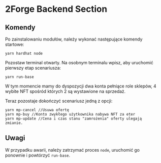# 2Forge Backend Section

## Komendy

Po zainstalowaniu modułów, należy wykonać następujące komendy startowe:

```
yarn hardhat node
```
Pozostaw terminal otwarty. Na osobnym terminalu wpisz, aby uruchomić pierwszy etap scenariusza:

```
yarn run-base
```
W tym momencie mamy do dyspozycji dwa konta pełniące role sklepów, 4 wybite NFT spośród których 2 są wystawione na sprzedaż. 

Teraz pozostaje dokończyć scenariusz jedną z opcji:
```
yarn mp-cancel //Usuwa ofertę
yarn mp-buy //Konto zwykłego użytkownika nabywa NFT za eter
yarn mp-update //Cena i czas stanu "zamrożenia" oferty ulegają zmianie.

```
## Uwagi
W przypadku awarii, należy zatrzymać proces `node`, uruchomić go ponownie i powtórzyć `run-base`.
